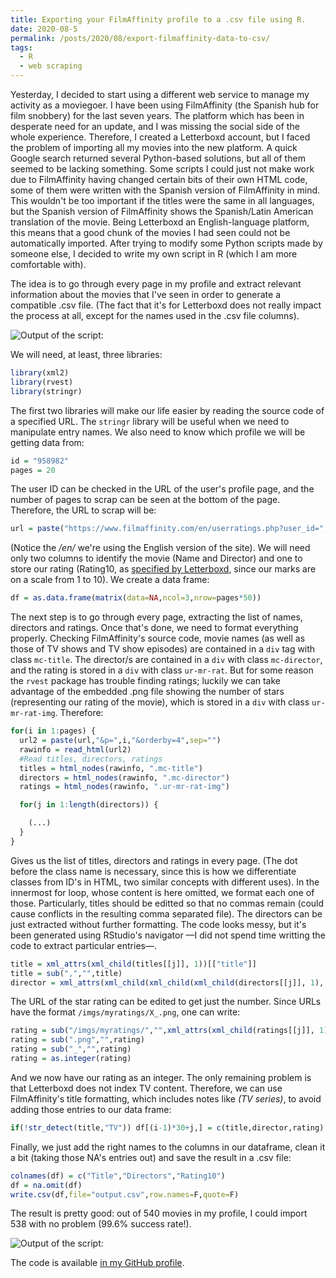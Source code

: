 ```yaml
---
title: Exporting your FilmAffinity profile to a .csv file using R.
date: 2020-08-5
permalink: /posts/2020/08/export-filmaffinity-data-to-csv/
tags:
  - R
  - web scraping
---
```

Yesterday, I decided to start using a different web service to manage my activity as a moviegoer. I have been using FilmAffinity (the Spanish hub for film snobbery) for the last seven years. The platform which has been in desperate need for an update, and I was missing the social side of the whole experience. Therefore, I created a Letterboxd account, but I faced the problem of importing all my movies into the new platform. A quick Google search returned several Python-based solutions, but all of them seemed to be lacking something. Some scripts I could just not make work due to FilmAffinity having changed certain bits of their own HTML code, some of them were written with the Spanish version of FilmAffinity in mind. This wouldn't be too important if the titles were the same in all languages, but the Spanish version of FilmAffinity shows the Spanish/Latin American translation of the movie. Being Letterboxd an English-language platform, this means that a good chunk of the movies I had seen could not be automatically imported. After trying to modify some Python scripts made by someone else, I decided to write my own script in R (which I am more comfortable with).

The idea is to go through every page in my profile and extract relevant information about the movies that I've seen in order to generate a compatible .csv file. (The fact that it's for Letterboxd does not really impact the process at all, except for the names used in the .csv file columns).

![Output of the script:](https://github.com/malmriv/malmriv.github.io/blob/master/_posts/images/outputfile.png?raw=true)

We will need, at least, three libraries:

```r
library(xml2)
library(rvest)
library(stringr)
```

The first two libraries will make our life easier by reading the source code of a specified URL. The `stringr` library will be useful when we need to manipulate entry names. We also need to know which profile we will be getting data from:

```r
id = "958982"
pages = 20
```
The user ID can be checked in the URL of the user's profile page, and the number of pages to scrap can be seen at the bottom of the page. Therefore, the URL to scrap will be:

```r
url = paste("https://www.filmaffinity.com/en/userratings.php?user_id=",id,sep="")
```
(Notice the */en/* we're using the English version of the site). We will need only two columns to identify the movie (Name and Director) and one to store our rating (Rating10, as [specified by Letterboxd](https://letterboxd.com/about/importing-data/), since our marks are on a scale from 1 to 10). We create a data frame:

```r
df = as.data.frame(matrix(data=NA,ncol=3,nrow=pages*50))
```

The next step is to go through every page, extracting the list of names, directors and ratings. Once that's done, we need to format everything properly. Checking FilmAffinity's source code, movie names (as well as those of TV shows and TV show episodes) are contained in a `div` tag with class `mc-title`. The director/s are contained in a `div` with class `mc-director`, and the rating is stored in a `div` with class `ur-mr-rat`. But for some reason  the `rvest` package has trouble finding ratings; luckily we can take advantage of the embedded .png file showing the number of stars (representing our rating of the movie), which is stored in a `div` with class `ur-mr-rat-img`. Therefore:
 
```r
for(i in 1:pages) {
  url2 = paste(url,"&p=",i,"&orderby=4",sep="")
  rawinfo = read_html(url2)
  #Read titles, directors, ratings
  titles = html_nodes(rawinfo, ".mc-title")
  directors = html_nodes(rawinfo, ".mc-director")
  ratings = html_nodes(rawinfo, ".ur-mr-rat-img")

  for(j in 1:length(directors)) {

    (...)
  }
}
```

Gives us the list of titles, directors and ratings in every page. (The dot before the class name is necessary, since this is how we differentiate classes from ID's in HTML, two similar concepts with different uses). In the innermost for loop, whose content is here omitted, we format each one of those. Particularly, titles should be editted so that no commas remain (could cause conflicts in the resulting comma separated file). The directors can be just extracted without further formatting. The code looks messy, but it's been generated using RStudio's navigator —I did not spend time writting the code to extract particular entries—.

```r
title = xml_attrs(xml_child(titles[[j]], 1))[["title"]]
title = sub(",","",title)
director = xml_attrs(xml_child(xml_child(xml_child(directors[[j]], 1), 1), 1))[["title"]]
```

The URL of the star rating can be edited to get just the number. Since URLs have the format `/imgs/myratings/X_.png`, one can write:

```r
rating = sub("/imgs/myratings/","",xml_attrs(xml_child(ratings[[j]], 1))[["src"]])
rating = sub(".png","",rating)
rating = sub("_","",rating)
rating = as.integer(rating)
```

And we now have our rating as an integer. The only remaining problem is that Letterboxd does not index TV content. Therefore, we can use FilmAffinity's title formatting, which includes notes like *(TV series)*, to avoid adding those entries to our data frame:

```r
if(!str_detect(title,"TV")) df[(i-1)*30+j,] = c(title,director,rating)
```

Finally, we just add the right names to the columns in our dataframe, clean it a bit (taking those NA's entries out) and save the result in a .csv file:

```r
colnames(df) = c("Title","Directors","Rating10")
df = na.omit(df)
write.csv(df,file="output.csv",row.names=F,quote=F)
```

The result is pretty good: out of 540 movies in my profile, I could import 538 with no problem (99.6% success rate!).

![Output of the script:](https://github.com/malmriv/malmriv.github.io/blob/master/_posts/images/result.png?raw=true)


The code is available [in my GitHub profile](https://github.com/malmriv/r-lab/blob/master/fa-to-csv.R).
